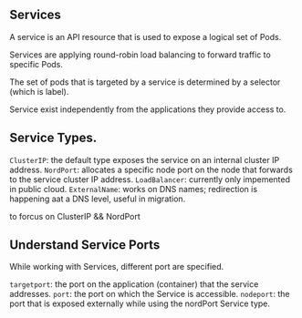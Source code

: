 ## Services

A service is an API resource that is used to expose a logical set of Pods.

Services are applying round-robin load balancing to forward traffic to specific Pods.

The set of pods that is targeted by a service is determined by a selector (which is label).

Service exist independently from the applications they provide access to.

## Service Types.

`ClusterIP`: the default type exposes the service on an internal cluster IP address.
`NordPort`: allocates a specific node port on the node that forwards to the service cluster IP address.
`LoadBalancer`: currently only impemented in public cloud.
`ExternalName`: works on DNS names; redirection is happening aat a DNS level, useful in migration.

to forcus on ClusterIP && NordPort

## Understand Service Ports

While working with Services, different port are specified.

`targetport`: the port on the application (container) that the service addresses.
`port`: the port on which the Service is accessible.
`nodeport`: the port that is exposed externally while using the nordPort Service type.
